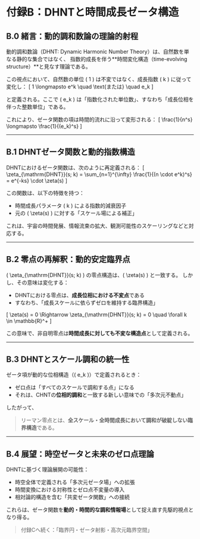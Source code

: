 # 付録B：DHNTと時間成長ゼータ構造

## B.0 緒言：動的調和数論の理論的射程

動的調和数論（DHNT: Dynamic Harmonic Number Theory）は、自然数を単なる静的な集合ではなく、
指数的成長を伴う**時間変化構造（time-evolving structure）**と見なす理論である。

この視点において、自然数の単位 \( 1 \) は不変ではなく、成長指数 \( k \) に従って変化し：
\[ 1 \longmapsto e^k \quad \text{または} \quad e_k \]

と定義される。ここで \( e_k \) は「指数化された単位数」、すなわち「成長位相を伴った整数単位」である。

これにより、ゼータ関数の項は時間的流れに沿って変形される：
\[ \frac{1}{n^s} \longmapsto \frac{1}{(e_k)^s} \]

---

## B.1 DHNTゼータ関数と動的指数構造

DHNTにおけるゼータ関数は、次のように再定義される：
\[ \zeta_{\mathrm{DHNT}}(s; k) = \sum_{n=1}^{\infty} \frac{1}{(n \cdot e^k)^s} = e^{-ks} \cdot \zeta(s) \]

この関数は、以下の特徴を持つ：

- 時間成長パラメータ \( k \) による指数的減衰因子
- 元の \( \zeta(s) \) に対する「スケール場による補正」

これは、宇宙の時間発展、情報流束の拡大、観測可能性のスケーリングなどと対応する。

---

## B.2 零点の再解釈：動的安定臨界点

\( \zeta_{\mathrm{DHNT}}(s; k) \) の零点構造は、\( \zeta(s) \) と一致する。
しかし、その意味は変化する：

- DHNTにおける零点は、**成長位相における不変点**である
- すなわち、「成長スケールに依らずゼロを維持する臨界構造」

\[ \zeta(s) = 0 \Rightarrow \zeta_{\mathrm{DHNT}}(s; k) = 0 \quad \forall k \in \mathbb{R}^+ \]

この意味で、非自明零点は**時間成長に対しても不変な構造点**として定義される。

---

## B.3 DHNTとスケール調和の統一性

ゼータ項が動的な位相構造（\( e_k \)）で定義されるとき：

- ゼロ点は「すべてのスケールで調和する点」になる
- それは、CHNTの**位相的調和**と一致する新しい意味での「多次元不動点」

したがって、
> リーマン零点とは、**全スケール・全時間成長において調和が破綻しない臨界構造**である。

---

## B.4 展望：時空ゼータと未来のゼロ点理論

DHNTに基づく理論展開の可能性：

- 時空全体で定義される「多次元ゼータ場」への拡張
- 時間変換における対称性とゼロ点不変量の導入
- 相対論的構造を含む「共変ゼータ関数」への接続

これらは、ゼータ関数を**動的・時間的な調和情報場**として捉え直す先駆的視点となり得る。

> 付録Cへ続く：「臨界円・ゼータ射影・高次元臨界空間」
